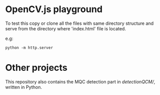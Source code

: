 # OpenCV.js playground


To test this copy or clone all the files with same directory structure and serve from the directory where 'index.html' file is located.

e.g:

`python -m http.server`


# Other projects
This repository also contains the MQC detection part in *detectionQCM/*, written in Python. 
